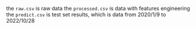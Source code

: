 the `raw.csv` is raw data
the `processed.csv` is data with features engineering
the `predict.csv` is test set results, which is data from 2020/1/9 to 2022/10/28
